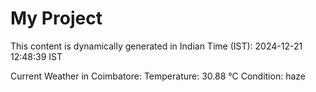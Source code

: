 # My Project

This content is dynamically generated in Indian Time (IST): 2024-12-21 12:48:39 IST


Current Weather in Coimbatore:
Temperature: 30.88 °C
Condition: haze
